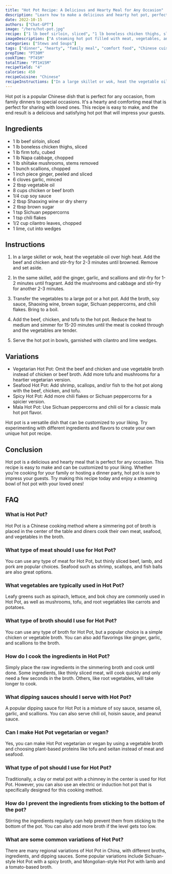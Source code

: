 ```yaml
---
title: "Hot Pot Recipe: A Delicious and Hearty Meal for Any Occasion"
description: "Learn how to make a delicious and hearty hot pot, perfect for any occasion. This recipe is easy to make and sure to impress your guests!"
date: 2022-10-15
authors: ["Chat-GPT"]
image: "/hero/hot-pot.jpg"
recipe: ["1 lb beef sirloin, sliced", "1 lb boneless chicken thighs, sliced", "1 lb firm tofu, cubed", "1 lb Napa cabbage, chopped", "1 lb shiitake mushrooms, stems removed", "1 bunch scallions, chopped", "1 inch piece ginger, peeled and sliced", "6 cloves garlic, minced", "2 tbsp vegetable oil", "8 cups chicken or beef broth", "1/4 cup soy sauce", "2 tbsp Shaoxing wine or dry sherry", "2 tbsp brown sugar", "1 tsp Sichuan peppercorns", "1 tsp chili flakes", "1/2 cup cilantro leaves, chopped", "1 lime, cut into wedges"]
imageDescription: ["A steaming hot pot filled with meat, vegetables, and broth."]
categories: ["Stews and Soups"]
tags: ["dinner", "hearty", "family meal", "comfort food", "Chinese cuisine"]
prepTime: "PT30M"
cookTime: "PT45M"
totalTime: "PT1H15M"
recipeYield: "4"
calories: 450
recipeCuisine: "Chinese"
recipeInstructions: ["In a large skillet or wok, heat the vegetable oil over high heat. Add the beef and chicken and stir-fry for 2-3 minutes until browned. Remove and set aside.", "In the same skillet, add the ginger, garlic, and scallions and stir-fry for 1-2 minutes until fragrant. Add the mushrooms and cabbage and stir-fry for another 2-3 minutes.", "Transfer the vegetables to a large pot or a hot pot. Add the broth, soy sauce, Shaoxing wine, brown sugar, Sichuan peppercorns, and chili flakes. Bring to a boil.", "Add the beef, chicken, and tofu to the hot pot. Reduce the heat to medium and simmer for 15-20 minutes until the meat is cooked through and the vegetables are tender.", "Serve the hot pot in bowls, garnished with cilantro and lime wedges."]
---
```


Hot pot is a popular Chinese dish that is perfect for any occasion, from family dinners to special occasions. It's a hearty and comforting meal that is perfect for sharing with loved ones. This recipe is easy to make, and the end result is a delicious and satisfying hot pot that will impress your guests.

## Ingredients

- 1 lb beef sirloin, sliced
- 1 lb boneless chicken thighs, sliced
- 1 lb firm tofu, cubed
- 1 lb Napa cabbage, chopped
- 1 lb shiitake mushrooms, stems removed
- 1 bunch scallions, chopped
- 1 inch piece ginger, peeled and sliced
- 6 cloves garlic, minced
- 2 tbsp vegetable oil
- 8 cups chicken or beef broth
- 1/4 cup soy sauce
- 2 tbsp Shaoxing wine or dry sherry
- 2 tbsp brown sugar
- 1 tsp Sichuan peppercorns
- 1 tsp chili flakes
- 1/2 cup cilantro leaves, chopped
- 1 lime, cut into wedges

## Instructions

1. In a large skillet or wok, heat the vegetable oil over high heat. Add the beef and chicken and stir-fry for 2-3 minutes until browned. Remove and set aside.

2. In the same skillet, add the ginger, garlic, and scallions and stir-fry for 1-2 minutes until fragrant. Add the mushrooms and cabbage and stir-fry for another 2-3 minutes.

3. Transfer the vegetables to a large pot or a hot pot. Add the broth, soy sauce, Shaoxing wine, brown sugar, Sichuan peppercorns, and chili flakes. Bring to a boil.

4. Add the beef, chicken, and tofu to the hot pot. Reduce the heat to medium and simmer for 15-20 minutes until the meat is cooked through and the vegetables are tender.

5. Serve the hot pot in bowls, garnished with cilantro and lime wedges.

## Variations

- Vegetarian Hot Pot: Omit the beef and chicken and use vegetable broth instead of chicken or beef broth. Add more tofu and mushrooms for a heartier vegetarian version.
- Seafood Hot Pot: Add shrimp, scallops, and/or fish to the hot pot along with the beef, chicken, and tofu.
- Spicy Hot Pot: Add more chili flakes or Sichuan peppercorns for a spicier version.
- Mala Hot Pot: Use Sichuan peppercorns and chili oil for a classic mala hot pot flavor.

Hot pot is a versatile dish that can be customized to your liking. Try experimenting with different ingredients and flavors to create your own unique hot pot recipe.

## Conclusion

Hot pot is a delicious and hearty meal that is perfect for any occasion. This recipe is easy to make and can be customized to your liking. Whether you're cooking for your family or hosting a dinner party, hot pot is sure to impress your guests. Try making this recipe today and enjoy a steaming bowl of hot pot with your loved ones!

## FAQ
### What is Hot Pot?
Hot Pot is a Chinese cooking method where a simmering pot of broth is placed in the center of the table and diners cook their own meat, seafood, and vegetables in the broth.

### What type of meat should I use for Hot Pot?
You can use any type of meat for Hot Pot, but thinly sliced beef, lamb, and pork are popular choices. Seafood such as shrimp, scallops, and fish balls are also great options.

### What vegetables are typically used in Hot Pot?
Leafy greens such as spinach, lettuce, and bok choy are commonly used in Hot Pot, as well as mushrooms, tofu, and root vegetables like carrots and potatoes.

### What type of broth should I use for Hot Pot?
You can use any type of broth for Hot Pot, but a popular choice is a simple chicken or vegetable broth. You can also add flavorings like ginger, garlic, and scallions to the broth.

### How do I cook the ingredients in Hot Pot?
Simply place the raw ingredients in the simmering broth and cook until done. Some ingredients, like thinly sliced meat, will cook quickly and only need a few seconds in the broth. Others, like root vegetables, will take longer to cook.

### What dipping sauces should I serve with Hot Pot?
A popular dipping sauce for Hot Pot is a mixture of soy sauce, sesame oil, garlic, and scallions. You can also serve chili oil, hoisin sauce, and peanut sauce.

### Can I make Hot Pot vegetarian or vegan?
Yes, you can make Hot Pot vegetarian or vegan by using a vegetable broth and choosing plant-based proteins like tofu and seitan instead of meat and seafood.

### What type of pot should I use for Hot Pot?
Traditionally, a clay or metal pot with a chimney in the center is used for Hot Pot. However, you can also use an electric or induction hot pot that is specifically designed for this cooking method.

### How do I prevent the ingredients from sticking to the bottom of the pot?
Stirring the ingredients regularly can help prevent them from sticking to the bottom of the pot. You can also add more broth if the level gets too low.

### What are some common variations of Hot Pot?
There are many regional variations of Hot Pot in China, with different broths, ingredients, and dipping sauces. Some popular variations include Sichuan-style Hot Pot with a spicy broth, and Mongolian-style Hot Pot with lamb and a tomato-based broth.